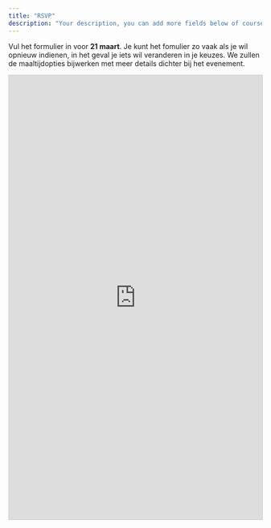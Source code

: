 ```yaml
---
title: "RSVP"
description: "Your description, you can add more fields below of course..."
---
```

Vul het formulier in voor <b>21 maart</b>. Je kunt het fomulier zo vaak als je wil opnieuw indienen, in het geval je iets wil veranderen in je keuzes. We zullen de maaltijdopties bijwerken met meer details dichter bij het evenement.

<script src="https://static.airtable.com/js/embed/embed_snippet_v1.js"></script><iframe class="airtable-embed airtable-dynamic-height" src="https://airtable.com/embed/shrGrgxO5rLipDpAd?backgroundColor=green" frameborder="0" onmousewheel="" width="100%" height="883" style="background: transparent; border: 1px solid #ccc;"></iframe>
